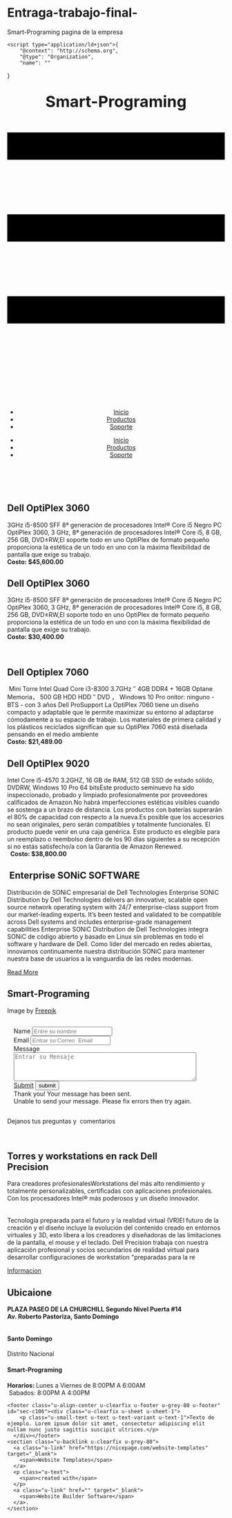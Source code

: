 # Entraga-trabajo-final-
Smart-Programing pagina de la empresa 
<!DOCTYPE html>
<html style="font-size: 16px;">
  <head>
    <meta name="viewport" content="width=device-width, initial-scale=1.0">
    <meta charset="utf-8">
    <meta name="keywords" content="for 25% Off, Secure Your Site, INTUITIVE">
    <meta name="description" content="">
    <meta name="page_type" content="np-template-header-footer-from-plugin">
    <title>Inicio</title>
    <link rel="stylesheet" href="nicepage.css" media="screen">
<link rel="stylesheet" href="Inicio.css" media="screen">
    <script class="u-script" type="text/javascript" src="jquery.js" defer=""></script>
    <script class="u-script" type="text/javascript" src="nicepage.js" defer=""></script>
    <meta name="generator" content="Nicepage 4.2.0, nicepage.com">
    <link id="u-theme-google-font" rel="stylesheet" href="https://fonts.googleapis.com/css?family=Roboto:100,100i,300,300i,400,400i,500,500i,700,700i,900,900i|Open+Sans:300,300i,400,400i,600,600i,700,700i,800,800i">
    <link id="u-page-google-font" rel="stylesheet" href="https://fonts.googleapis.com/css?family=Roboto+Condensed:300,300i,400,400i,700,700i">
    
    
    
    
    
    
    <script type="application/ld+json">{
		"@context": "http://schema.org",
		"@type": "Organization",
		"name": ""
}</script>
    <meta name="theme-color" content="#478ac9">
    <meta property="og:title" content="Inicio">
    <meta property="og:type" content="website">
  </head>
  <body data-home-page="Inicio.html" data-home-page-title="Inicio" class="u-body"><header class="u-black u-clearfix u-header u-header" id="sec-585e"><div class="u-clearfix u-sheet u-sheet-1">
        <h2 class="u-text u-text-1">
          <span style="font-size: 2.25rem;">S<b>mart-Programing</b>
          </span>
        </h2>
        <nav class="u-menu u-menu-dropdown u-offcanvas u-menu-1">
          <div class="menu-collapse" style="font-size: 1rem; letter-spacing: 0px;">
            <a class="u-button-style u-custom-left-right-menu-spacing u-custom-padding-bottom u-custom-top-bottom-menu-spacing u-nav-link u-text-active-palette-1-base u-text-hover-palette-2-base" href="#">
              <svg viewBox="0 0 24 24"><use xmlns:xlink="http://www.w3.org/1999/xlink" xlink:href="#menu-hamburger"></use></svg>
              <svg version="1.1" xmlns="http://www.w3.org/2000/svg" xmlns:xlink="http://www.w3.org/1999/xlink"><defs><symbol id="menu-hamburger" viewBox="0 0 16 16" style="width: 16px; height: 16px;"><rect y="1" width="16" height="2"></rect><rect y="7" width="16" height="2"></rect><rect y="13" width="16" height="2"></rect>
</symbol>
</defs></svg>
            </a>
          </div>
          <div class="u-custom-menu u-nav-container">
            <ul class="u-nav u-unstyled u-nav-1"><li class="u-nav-item"><a class="u-button-style u-nav-link u-text-active-palette-1-base u-text-hover-palette-2-base" href="Inicio.html" style="padding: 10px 22px;">Inicio</a>
</li><li class="u-nav-item"><a class="u-button-style u-nav-link u-text-active-palette-1-base u-text-hover-palette-2-base" href="Productos.html" style="padding: 10px 22px;">Productos</a>
</li><li class="u-nav-item"><a class="u-button-style u-nav-link u-text-active-palette-1-base u-text-hover-palette-2-base" href="Soporte.html" style="padding: 10px 22px;">Soporte</a>
</li></ul>
          </div>
          <div class="u-custom-menu u-nav-container-collapse">
            <div class="u-black u-container-style u-inner-container-layout u-opacity u-opacity-95 u-sidenav">
              <div class="u-inner-container-layout u-sidenav-overflow">
                <div class="u-menu-close"></div>
                <ul class="u-align-center u-nav u-popupmenu-items u-unstyled u-nav-2"><li class="u-nav-item"><a class="u-button-style u-nav-link" href="Inicio.html" style="padding: 10px 20px;">Inicio</a>
</li><li class="u-nav-item"><a class="u-button-style u-nav-link" href="Productos.html" style="padding: 10px 20px;">Productos</a>
</li><li class="u-nav-item"><a class="u-button-style u-nav-link" href="Soporte.html" style="padding: 10px 20px;">Soporte</a>
</li></ul>
              </div>
            </div>
            <div class="u-black u-menu-overlay u-opacity u-opacity-70"></div>
          </div>
        </nav>
      </div></header>
    <section class="u-clearfix u-section-1" id="sec-27ba">
      <div class="u-clearfix u-sheet u-sheet-1">
        <div class="u-clearfix u-expanded-width u-layout-wrap u-layout-wrap-1">
          <div class="u-layout">
            <div class="u-layout-row">
              <div class="u-align-center u-container-style u-layout-cell u-size-60 u-layout-cell-1">
                <div class="u-container-layout u-container-layout-1">
                  <img class="u-image u-image-default u-preserve-proportions u-image-1" src="images/5551.PNG" alt="" data-image-width="117" data-image-height="148">
                  <img class="u-image u-image-default u-image-2" src="images/71aNXxCmMQL._AC_SL1500_.jpg" alt="" data-image-width="868" data-image-height="1500">
                  <h2 class="u-text u-text-1">
                    <span style="font-weight: 700;">Dell OptiPlex 3060</span>
                  </h2>
                  <p class="u-text u-text-2"> 3GHz i5-8500 SFF 8ª generación de procesadores Intel® Core i5 Negro PC OptiPlex 3060, 3 GHz, 8ª generación de procesadores Intel® Core i5, 8 GB, 256 GB, DVD±RW,El soporte todo en uno OptiPlex de formato pequeño proporciona la estética de un todo en uno con la máxima flexibilidad de pantalla que exige su trabajo.<br>
                    <span style="font-weight: 700;">
                      <span class="u-text-palette-2-base">Costo:</span>
                      <span class="u-text-palette-2-base">$45,600.00</span>
                    </span>
                    <br>
                  </p>
                  <h2 class="u-text u-text-3">
                    <span style="font-weight: 700;">Dell OptiPlex 3060</span>
                  </h2>
                  <p class="u-text u-text-4"> 3GHz i5-8500 SFF 8ª generación de procesadores Intel® Core i5 Negro PC OptiPlex 3060, 3 GHz, 8ª generación de procesadores Intel® Core i5, 8 GB, 256 GB, DVD±RW,El soporte todo en uno OptiPlex de formato pequeño proporciona la estética de un todo en uno con la máxima flexibilidad de pantalla que exige su trabajo.<br>
                    <span style="font-weight: 700;">
                      <span class="u-text-palette-2-base">Costo:</span>
                      <span class="u-text-palette-2-base">$30,400.00</span>
                    </span>
                    <br>
                  </p>
                  <img class="u-image u-image-default u-image-3" src="images/71wbjlsuR0L._AC_SL1500_.jpg" alt="" data-image-width="776" data-image-height="1500">
                  <img class="u-image u-image-default u-image-4" src="images/bsdbnfrbswv.PNG" alt="" data-image-width="449" data-image-height="393">
                  <h2 class="u-text u-text-5"> Dell Optiplex 7060&nbsp;</h2>
                  <p class="u-text u-text-6"> &nbsp;Mini Torre Intel Quad Core i3-8300 3.7GHz ″ 4GB DDR4 + 16GB Optane Memoria， 500 GB HDD HDD ″ DVD ， Windows 10 Pro onitor: ninguno - BTS - con 3 años Dell ProSupport La OptiPlex 7060 tiene un diseño compacto y adaptable que le permite maximizar su entorno al adaptarse cómodamente a su espacio de trabajo. Los materiales de primera calidad y los plásticos reciclados significan que su OptiPlex 7060 está diseñada pensando en el medio ambiente&nbsp;<br>
                    <span style="font-weight: 700;">
                      <span class="u-text-palette-2-base">Costo:</span>
                      <span class="u-text-palette-2-base">$21,489.00</span>
                    </span>
                    <br>
                  </p>
                  <h2 class="u-text u-text-7"> Dell OptiPlex 9020</h2>
                  <p class="u-text u-text-8">Intel Core i5-4570 3.2GHZ, 16 GB de RAM, 512 GB SSD de estado sólido, DVDRW, Windows 10 Pro 64 bits​Este producto seminuevo ha sido inspeccionado, probado y limpiado profesionalmente por proveedores calificados de Amazon.No habrá imperfecciones estéticas visibles cuando se sostenga a un brazo de distancia.&nbsp;Los productos con baterías superarán el&nbsp;80% de capacidad con respecto a la nueva.Es posible que los accesorios no sean originales, pero serán compatibles y totalmente funcionales. El producto puede venir en una caja genérica.&nbsp;Este producto es elegible para un reemplazo o reembolso dentro de los 90 días siguientes a su recepción si no estás satisfecho/a con la Garantía de Amazon Renewed.<br>&nbsp;<span style="font-weight: 700;">
                      <span class="u-text-palette-2-base">Costo:</span>
                      <span class="u-text-palette-2-base">$38,800.00</span>
                    </span>
                    <br>
                  </p>
                </div>
              </div>
            </div>
          </div>
        </div>
      </div>
    </section>
    <section class="u-align-center u-clearfix u-image u-shading u-section-2" src="" data-image-width="261" data-image-height="193" id="sec-1476">
      <div class="u-clearfix u-sheet u-sheet-1">
        <h1 class="u-text u-title u-text-1">&nbsp;Enterprise SONiC SOFTWARE</h1>
        <p class="u-large-text u-text u-text-default u-text-variant u-text-2">Distribución de SONiC empresarial de Dell Technologies Enterprise SONiC Distribution by Dell Technologies delivers an innovative, scalable open source network operating system with 24/7 enterprise-class support from our market-leading experts. It’s been tested and validated to be compatible across Dell systems and includes enterprise-grade management capabilities Enterprise SONiC Distribution de Dell Technologies integra SONiC de código abierto y basado en Linux sin problemas en todo el software y hardware de Dell. Como líder del mercado en redes abiertas, innovamos continuamente nuestra distribución SONiC para mantener nuestra base de usuarios a la vanguardia de las redes modernas.&nbsp;</p>
        <a href="#" class="u-btn u-button-style u-palette-2-base u-btn-1">Read More</a>
      </div>
    </section>
    <section class="u-clearfix u-image u-section-3" src="" id="carousel_caa1" data-image-width="1062" data-image-height="659">
      <div class="u-clearfix u-sheet u-sheet-1">
        <div class="u-clearfix u-expanded-width u-gutter-0 u-layout-wrap u-layout-wrap-1">
          <div class="u-layout">
            <div class="u-layout-row">
              <div class="u-align-left u-container-style u-layout-cell u-left-cell u-size-31 u-layout-cell-1">
                <div class="u-container-layout u-container-layout-1">
                  <h1 class="u-custom-font u-font-roboto-condensed u-text u-text-body-alt-color u-title u-text-1">Smart-Programing</h1>
                  <p class="u-text u-text-body-alt-color u-text-2">Image by <a href="https://www.freepik.com/free-photos-vectors/background" target="_blank">Freepik</a>
                  </p>
                </div>
              </div>
              <div class="u-container-style u-layout-cell u-opacity u-opacity-45 u-right-cell u-size-29 u-layout-cell-2">
                <div class="u-container-layout u-container-layout-2">
                  <div class="u-form u-form-1">
                    <form action="#" method="POST" class="u-block-488d-11 u-clearfix u-form-spacing-15 u-form-vertical u-inner-form" source="custom" style="padding: 15px;">
                      <div class="u-form-group u-form-name">
                        <label for="name-7e36" class="u-form-control-hidden u-label">Name</label>
                        <input type="text" placeholder="Entre su nombre" id="name-7e36" name="name" class="u-input u-input-rectangle u-white" required="">
                      </div>
                      <div class="u-form-email u-form-group">
                        <label for="email-7e36" class="u-form-control-hidden u-label">Email</label>
                        <input type="email" placeholder="Entrar su Correo  Email " id="email-7e36" name="email" class="u-input u-input-rectangle u-white" required="">
                      </div>
                      <div class="u-form-group u-form-message">
                        <label for="message-7e36" class="u-form-control-hidden u-label">Message</label>
                        <textarea placeholder="Entrar su Mensaje " rows="4" cols="50" id="message-7e36" name="message" class="u-input u-input-rectangle u-white" required=""></textarea>
                      </div>
                      <div class="u-align-left u-form-group u-form-submit">
                        <a href="#" class="u-btn u-btn-submit u-button-style u-palette-2-base u-btn-1">Submit</a>
                        <input type="submit" value="submit" class="u-form-control-hidden">
                      </div>
                      <div class="u-form-send-message u-form-send-success">Thank you! Your message has been sent.</div>
                      <div class="u-form-send-error u-form-send-message">Unable to send your message. Please fix errors then try again.</div>
                      <input type="hidden" value="" name="recaptchaResponse">
                    </form>
                  </div>
                </div>
              </div>
            </div>
          </div>
        </div>
        <p class="u-text u-text-body-alt-color u-text-3">Dejanos tus preguntas y&nbsp; comentarios&nbsp;</p>
      </div>
    </section>
    <section class="u-align-center u-clearfix u-section-4" id="sec-ceaf">
      <div class="u-clearfix u-sheet u-sheet-1">
        <div class="u-clearfix u-expanded-width u-gutter-0 u-layout-wrap u-layout-wrap-1">
          <div class="u-layout" style="">
            <div class="u-layout-row" style="">
              <div class="u-align-left u-container-style u-image u-layout-cell u-left-cell u-size-30 u-size-xs-60 u-image-1" src="" data-image-width="1080" data-image-height="1080">
                <div class="u-container-layout u-valign-bottom u-container-layout-1" src="">
                  <img class="u-expanded-width u-image u-image-default u-image-2" src="images/22090-sb-workstation-precision--fixed-family-704x454.webp" alt="" data-image-width="704" data-image-height="454">
                  <img class="u-expanded-width u-image u-image-default u-image-3" src="images/dsfvefe.PNG" alt="" data-image-width="542" data-image-height="201">
                  <img class="u-expanded-width u-image u-image-default u-image-4" src="images/efcedfef.PNG" alt="" data-image-width="509" data-image-height="260">
                </div>
              </div>
              <div class="u-align-left u-black u-container-style u-layout-cell u-right-cell u-size-30 u-size-xs-60 u-layout-cell-2">
                <div class="u-container-layout u-container-layout-2">
                  <h2 class="u-text u-text-1">Torres y workstations en rack Dell&nbsp; &nbsp; &nbsp; &nbsp; &nbsp; &nbsp; &nbsp; &nbsp; &nbsp; &nbsp; &nbsp; &nbsp; Precision</h2>
                  <p class="u-text u-text-2"> Para creadores profesionalesWorkstations del más alto rendimiento y totalmente personalizables, certificadas con aplicaciones profesionales. Con los procesadores Intel® más poderosos y un diseño innovador.<br>
                    <br>
                    <br>Tecnología preparada para el futuro y la realidad virtual (VR)El futuro de la creación y el diseño incluye la evolución del contenido creado en entornos virtuales y 3D, esto libera a los creadores y diseñadoras de las limitaciones de la pantalla, el mouse y el teclado. Dell Precision trabaja con nuestra aplicación profesional y socios secundarios de realidad virtual para desarrollar configuraciones de workstation "preparadas para la re
                  </p>
                  <a href="https://www.dell.com/es-do/work/shop/computadoras-y-workstations/sf/precision-desktops" class="u-border-2 u-border-white u-btn u-btn-rectangle u-button-style u-none u-btn-1">Informacion</a>
                </div>
              </div>
            </div>
          </div>
        </div>
      </div>
    </section>
    <section class="u-align-center u-clearfix u-grey-5 u-section-5" id="sec-96e7">
      <div class="u-clearfix u-sheet u-sheet-1">
        <h2 class="u-text u-text-1">Ubicaione</h2>
        <p class="u-text u-text-2">
          <span style="font-weight: 700;"> PLAZA PASEO DE LA CHURCHILL Segundo Nivel Puerta #14&nbsp;<br>Av. Roberto Pastoriza, Santo Domingo
          </span>
          <br>
        </p>
        <img class="u-image u-image-default u-image-1" src="images/sbgsbgswwr.PNG" alt="" data-image-width="1464" data-image-height="562">
        <div class="u-clearfix u-expanded-width u-layout-wrap u-layout-wrap-1">
          <div class="u-gutter-0 u-layout">
            <div class="u-layout-row">
              <div class="u-align-left u-container-style u-layout-cell u-left-cell u-size-30 u-layout-cell-1">
                <div class="u-container-layout u-valign-top u-container-layout-1">
                  <h4 class="u-text u-text-3">Santo Domingo&nbsp;</h4>
                  <p class="u-text u-text-4">Distrito Nacional</p>
                </div>
              </div>
              <div class="u-align-left u-container-style u-layout-cell u-right-cell u-size-30 u-layout-cell-2">
                <div class="u-container-layout u-valign-bottom u-container-layout-2">
                  <h4 class="u-text u-text-5">Smart-Programing&nbsp;</h4>
                  <p class="u-text u-text-6">
                    <span style="font-weight: 700;">
                      <span style="font-weight: 700;">Horarios</span>:
                    </span> Lunes a Viernes de 8:00PM A 6:00AM<br>&nbsp;Sabados: 8:00PM A 4:00PM
                  </p>
                </div>
              </div>
            </div>
          </div>
        </div>
      </div>
    </section>
    
    
    <footer class="u-align-center u-clearfix u-footer u-grey-80 u-footer" id="sec-c106"><div class="u-clearfix u-sheet u-sheet-1">
        <p class="u-small-text u-text u-text-variant u-text-1">Texto de ejemplo. Lorem ipsum dolor sit amet, consectetur adipiscing elit nullam nunc justo sagittis suscipit ultrices.</p>
      </div></footer>
    <section class="u-backlink u-clearfix u-grey-80">
      <a class="u-link" href="https://nicepage.com/website-templates" target="_blank">
        <span>Website Templates</span>
      </a>
      <p class="u-text">
        <span>created with</span>
      </p>
      <a class="u-link" href="" target="_blank">
        <span>Website Builder Software</span>
      </a>. 
    </section>
  </body>
</html>

